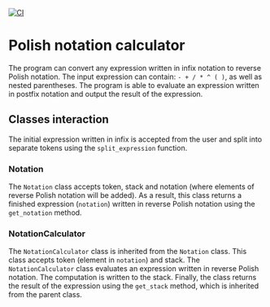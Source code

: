 [![CI](https://github.com/Tasenko03/Polish_calculator/actions/workflows/checks.yml/badge.svg)](https://github.com/Tasenko03/Polish_calculator/actions/workflows/checks.yml)

# Polish notation calculator

The program can convert any expression written in infix notation to reverse Polish notation. The input expression can contain: `- + / * ^ ( )`, as well as nested parentheses.
The program is able to evaluate an expression written in postfix notation and output the result of the expression.

## Classes interaction

The initial expression written in infix is accepted from the user and split into separate tokens using the `split_expression` function. 

### Notation
The `Notation` class accepts token, stack and notation (where elements of reverse Polish notation will be added). As a result, this class returns a finished expression (`notation`) written in reverse Polish notation using the `get_notation` method. 

### NotationCalculator
The `NotationCalculator` class is inherited from the `Notation` class. This class accepts token (element in `notation`) and stack. The `NotationCalculator` class evaluates an expression written in reverse Polish notation.  The computation is written to the stack. Finally, the class returns the result of the expression using the `get_stack` method, which is inherited from the parent class.